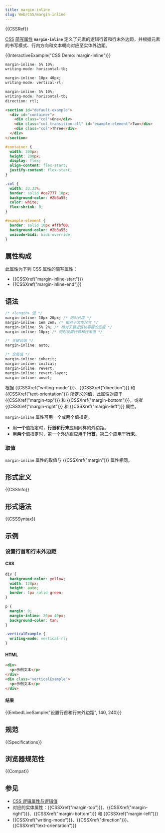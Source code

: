 ```yaml
---
title: margin-inline
slug: Web/CSS/margin-inline
---
```


{{CSSRef}}

[CSS](/zh-CN/docs/Web/CSS) [简写属性](/zh-CN/docs/Web/CSS/Shorthand_properties) **`margin-inline`** 定义了元素的逻辑行首和行末外边距，并根据元素的书写模式、行内方向和文本朝向对应至实体外边距。

{{InteractiveExample("CSS Demo: margin-inline")}}

```css interactive-example-choice
margin-inline: 5% 10%;
writing-mode: horizontal-tb;
```

```css interactive-example-choice
margin-inline: 10px 40px;
writing-mode: vertical-rl;
```

```css interactive-example-choice
margin-inline: 5% 10%;
writing-mode: horizontal-tb;
direction: rtl;
```

```html interactive-example
<section id="default-example">
  <div id="container">
    <div class="col">One</div>
    <div class="col transition-all" id="example-element">Two</div>
    <div class="col">Three</div>
  </div>
</section>
```

```css interactive-example
#container {
  width: 300px;
  height: 200px;
  display: flex;
  align-content: flex-start;
  justify-content: flex-start;
}

.col {
  width: 33.33%;
  border: solid #ce7777 10px;
  background-color: #2b3a55;
  color: white;
  flex-shrink: 0;
}

#example-element {
  border: solid 10px #ffbf00;
  background-color: #2b3a55;
  unicode-bidi: bidi-override;
}
```

## 属性构成

此属性为下列 CSS 属性的简写属性：

- {{CSSXref("margin-inline-start")}}
- {{CSSXref("margin-inline-end")}}

## 语法

```css
/* <length> 值 */
margin-inline: 10px 20px; /* 绝对长度 */
margin-inline: 1em 2em; /* 相对于文本尺寸 */
margin-inline: 5% 2%; /* 相对于最近区块容器的宽度 */
margin-inline: 10px; /* 同时设置行首和行末值 */

/* 关键词值 */
margin-inline: auto;

/* 全局值 */
margin-inline: inherit;
margin-inline: initial;
margin-inline: revert;
margin-inline: revert-layer;
margin-inline: unset;
```

根据 {{CSSXref("writing-mode")}}、{{CSSXref("direction")}} 和 {{CSSXref("text-orientation")}} 所定义的值，此属性对应于 {{CSSXref("margin-top")}} 和 {{CSSXref("margin-bottom")}}，或者 {{CSSXref("margin-right")}} 和 {{CSSXref("margin-left")}} 属性。

`margin-inline` 属性可用一个或两个值指定。

- 用**一个**值指定时，**行首和行末**应用同样的外边距。
- 用**两个**值指定时，第一个外边距应用于**行首**，第二个应用于**行末**。

### 取值

`margin-inline` 属性的取值与 {{CSSXref("margin")}} 属性相同。

## 形式定义

{{CSSInfo}}

## 形式语法

{{CSSSyntax}}

## 示例

### 设置行首和行末外边距

#### CSS

```css
div {
  background-color: yellow;
  width: 120px;
  height: auto;
  border: 1px solid green;
}

p {
  margin: 0;
  margin-inline: 20px 40px;
  background-color: tan;
}

.verticalExample {
  writing-mode: vertical-rl;
}
```

#### HTML

```html
<div>
  <p>示例文本</p>
</div>
<div class="verticalExample">
  <p>示例文本</p>
</div>
```

#### 结果

{{EmbedLiveSample("设置行首和行末外边距", 140, 240)}}

## 规范

{{Specifications}}

## 浏览器规范性

{{Compat}}

## 参见

- [CSS 逻辑属性与逻辑值](/zh-CN/docs/Web/CSS/CSS_logical_properties_and_values)
- 对应的实体属性：{{CSSXref("margin-top")}}、{{CSSXref("margin-right")}}、{{CSSXref("margin-bottom")}} 和 {{CSSXref("margin-left")}}
- {{CSSXref("writing-mode")}}、{{CSSXref("direction")}}、{{CSSXref("text-orientation")}}
